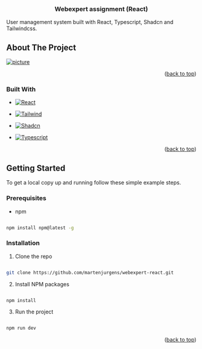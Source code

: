 
  
  

<a  id="readme-top"></a>

<h3  align="center">Webexpert assignment (React)</h3>

  

<p  align="center">

User management system built with React, Typescript, Shadcn and Tailwindcss.

</div>

  

<!-- ABOUT THE PROJECT -->

## About The Project

  

[![picture](https://i.imgur.com/sRzeGzE.png)](https://github.com/martenjurgens/webexpert-react)

  
  

<p  align="right">(<a  href="#readme-top">back to top</a>)</p>

  
  
  

### Built With

  


* [![React][React.js]][React-url]

* [![Tailwind][Tailwind]][Tailwind-url]

* [![Shadcn][Shadcn]][Shadcn-url]

* [![Typescript][Typescript]][Typescript-url]
  

<p  align="right">(<a  href="#readme-top">back to top</a>)</p>

  
  
  

<!-- GETTING STARTED -->

## Getting Started


To get a local copy up and running follow these simple example steps.

  

### Prerequisites


* npm

```sh

npm install npm@latest -g

```

  

### Installation

1. Clone the repo

```sh

git clone https://github.com/martenjurgens/webexpert-react.git

```

2. Install NPM packages

```sh

npm install

```

3. Run the project

```sh

npm run dev

```
<p  align="right">(<a  href="#readme-top">back to top</a>)</p>
<!-- MARKDOWN LINKS & IMAGES -->

<!-- https://www.markdownguide.org/basic-syntax/#reference-style-links -->

[contributors-shield]: https://img.shields.io/github/contributors/github_username/repo_name.svg?style=for-the-badge

[contributors-url]: https://github.com/github_username/repo_name/graphs/contributors

[forks-shield]: https://img.shields.io/github/forks/github_username/repo_name.svg?style=for-the-badge

[forks-url]: https://github.com/github_username/repo_name/network/members

[stars-shield]: https://img.shields.io/github/stars/github_username/repo_name.svg?style=for-the-badge

[stars-url]: https://github.com/github_username/repo_name/stargazers

[issues-shield]: https://img.shields.io/github/issues/github_username/repo_name.svg?style=for-the-badge

[issues-url]: https://github.com/github_username/repo_name/issues

[license-shield]: https://img.shields.io/github/license/github_username/repo_name.svg?style=for-the-badge

[license-url]: https://github.com/github_username/repo_name/blob/master/LICENSE.txt

[linkedin-shield]: https://img.shields.io/badge/-LinkedIn-black.svg?style=for-the-badge&logo=linkedin&colorB=555

[linkedin-url]: https://linkedin.com/in/linkedin_username

[product-screenshot]: images/screenshot.png

[Next.js]: https://img.shields.io/badge/next.js-000000?style=for-the-badge&logo=nextdotjs&logoColor=white

[Next-url]: https://nextjs.org/

[React.js]: https://img.shields.io/badge/React-20232A?style=for-the-badge&logo=react&logoColor=61DAFB

[React-url]: https://reactjs.org/

[Vue.js]: https://img.shields.io/badge/Vue.js-35495E?style=for-the-badge&logo=vuedotjs&logoColor=4FC08D

[Vue-url]: https://vuejs.org/

[Angular.io]: https://img.shields.io/badge/Angular-DD0031?style=for-the-badge&logo=angular&logoColor=white

[Angular-url]: https://angular.io/

[Svelte.dev]: https://img.shields.io/badge/Svelte-4A4A55?style=for-the-badge&logo=svelte&logoColor=FF3E00

[Svelte-url]: https://svelte.dev/

[Laravel.com]: https://img.shields.io/badge/Laravel-FF2D20?style=for-the-badge&logo=laravel&logoColor=white

[Laravel-url]: https://laravel.com

[Bootstrap.com]: https://img.shields.io/badge/Bootstrap-563D7C?style=for-the-badge&logo=bootstrap&logoColor=white

[Bootstrap-url]: https://getbootstrap.com

[JQuery.com]: https://img.shields.io/badge/jQuery-0769AD?style=for-the-badge&logo=jquery&logoColor=white

[JQuery-url]: https://jquery.com

[Typescript]: https://img.shields.io/badge/TypeScript-007ACC?style=for-the-badge&logo=typescript&logoColor=white

[Typescript-url]: https://www.typescriptlang.org/

[Tailwind]: https://img.shields.io/badge/Tailwind_CSS-38B2AC?style=for-the-badge&logo=tailwind-css&logoColor=white

[Tailwind-url]: https://tailwindcss.com/

[Shadcn]: https://img.shields.io/badge/shadcn%2Fui-000?logo=shadcnui&logoColor=fff

[Shadcn-url]: https://ui.shadcn.com/